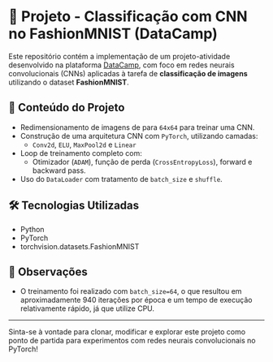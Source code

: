 # 🧠 Projeto - Classificação com CNN no FashionMNIST (DataCamp)

Este repositório contém a implementação de um projeto-atividade desenvolvido na plataforma [DataCamp](https://www.datacamp.com/), com foco em redes neurais convolucionais (CNNs) aplicadas à tarefa de **classificação de imagens** utilizando o dataset **FashionMNIST**.

## 📂 Conteúdo do Projeto

- Redimensionamento de imagens de para `64x64` para treinar uma CNN.
- Construção de uma arquitetura CNN com `PyTorch`, utilizando camadas:
  - `Conv2d`, `ELU`, `MaxPool2d` e `Linear`
- Loop de treinamento completo com:
  - Otimizador (`ADAM`), função de perda (`CrossEntropyLoss`), forward e backward pass.
- Uso do `DataLoader` com tratamento de `batch_size` e `shuffle`.

## 🛠️ Tecnologias Utilizadas

- Python
- PyTorch
- torchvision.datasets.FashionMNIST

## 📌 Observações

- O treinamento foi realizado com `batch_size=64`, o que resultou em aproximadamente 940 iterações por época e um tempo de execução relativamente rápido, já que utilize CPU.

---

Sinta-se à vontade para clonar, modificar e explorar este projeto como ponto de partida para experimentos com redes neurais convolucionais no PyTorch!

